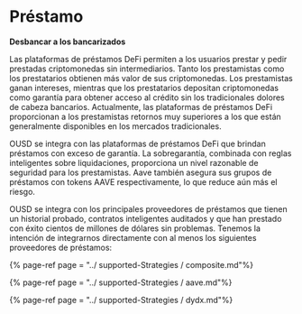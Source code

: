 # Préstamo

**Desbancar a los bancarizados**

Las plataformas de préstamos DeFi permiten a los usuarios prestar y pedir prestadas criptomonedas sin intermediarios. Tanto los prestamistas como los prestatarios obtienen más valor de sus criptomonedas. Los prestamistas ganan intereses, mientras que los prestatarios depositan criptomonedas como garantía para obtener acceso al crédito sin los tradicionales dolores de cabeza bancarios. Actualmente, las plataformas de préstamos DeFi proporcionan a los prestamistas retornos muy superiores a los que están generalmente disponibles en los mercados tradicionales.

OUSD se integra con las plataformas de préstamos DeFi que brindan préstamos con exceso de garantía. La sobregarantía, combinada con reglas inteligentes sobre liquidaciones, proporciona un nivel razonable de seguridad para los prestamistas. Aave también asegura sus grupos de préstamos con tokens AAVE respectivamente, lo que reduce aún más el riesgo.

OUSD se integra con los principales proveedores de préstamos que tienen un historial probado, contratos inteligentes auditados y que han prestado con éxito cientos de millones de dólares sin problemas. Tenemos la intención de integrarnos directamente con al menos los siguientes proveedores de préstamos:

{% page-ref page = "../ supported-Strategies / composite.md"%}

{% page-ref page = "../ supported-Strategies / aave.md"%}

{% page-ref page = "../ supported-Strategies / dydx.md"%}











